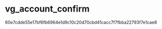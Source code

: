 vg_account_confirm
==================
60e7cdde55e17bf6fb6964e1d9c10c20d70cbd41cacc7f7fbba22793f7e1cae8
